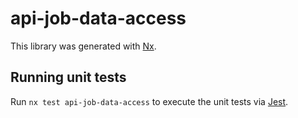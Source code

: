 # api-job-data-access

This library was generated with [Nx](https://nx.dev).

## Running unit tests

Run `nx test api-job-data-access` to execute the unit tests via [Jest](https://jestjs.io).
